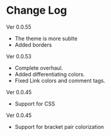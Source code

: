 # Change Log

Ver 0.0.55

-   The theme is more sublte
-   Added borders

Ver 0.0.53

-   Complete overhaul.
-   Added differentiating colors.
-   Fixed Link colors and comment tags.

Ver 0.0.45

-   Support for CSS

Ver 0.0.45

-   Support for bracket pair colorization
